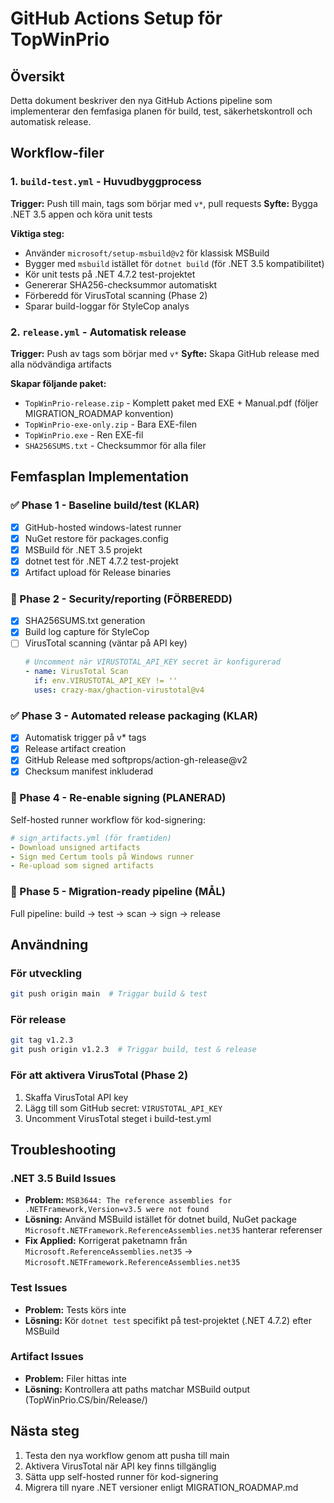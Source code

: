 # GitHub Actions Setup för TopWinPrio

## Översikt
Detta dokument beskriver den nya GitHub Actions pipeline som implementerar den femfasiga planen för build, test, säkerhetskontroll och automatisk release.

## Workflow-filer

### 1. `build-test.yml` - Huvudbyggprocess
**Trigger:** Push till main, tags som börjar med `v*`, pull requests
**Syfte:** Bygga .NET 3.5 appen och köra unit tests

**Viktiga steg:**
- Använder `microsoft/setup-msbuild@v2` för klassisk MSBuild
- Bygger med `msbuild` istället för `dotnet build` (för .NET 3.5 kompatibilitet)
- Kör unit tests på .NET 4.7.2 test-projektet
- Genererar SHA256-checksummor automatiskt
- Förberedd för VirusTotal scanning (Phase 2)
- Sparar build-loggar för StyleCop analys

### 2. `release.yml` - Automatisk release
**Trigger:** Push av tags som börjar med `v*`
**Syfte:** Skapa GitHub release med alla nödvändiga artifacts

**Skapar följande paket:**
- `TopWinPrio-release.zip` - Komplett paket med EXE + Manual.pdf (följer MIGRATION_ROADMAP konvention)
- `TopWinPrio-exe-only.zip` - Bara EXE-filen
- `TopWinPrio.exe` - Ren EXE-fil
- `SHA256SUMS.txt` - Checksummor för alla filer

## Femfasplan Implementation

### ✅ Phase 1 - Baseline build/test (KLAR)
- [x] GitHub-hosted windows-latest runner
- [x] NuGet restore för packages.config
- [x] MSBuild för .NET 3.5 projekt
- [x] dotnet test för .NET 4.7.2 test-projekt
- [x] Artifact upload för Release binaries

### 🚧 Phase 2 - Security/reporting (FÖRBEREDD)
- [x] SHA256SUMS.txt generation
- [x] Build log capture för StyleCop
- [ ] VirusTotal scanning (väntar på API key)
  ```yaml
  # Uncomment när VIRUSTOTAL_API_KEY secret är konfigurerad
  - name: VirusTotal Scan
    if: env.VIRUSTOTAL_API_KEY != ''
    uses: crazy-max/ghaction-virustotal@v4
  ```

### ✅ Phase 3 - Automated release packaging (KLAR)
- [x] Automatisk trigger på v* tags
- [x] Release artifact creation
- [x] GitHub Release med softprops/action-gh-release@v2
- [x] Checksum manifest inkluderad

### 🚀 Phase 4 - Re-enable signing (PLANERAD)
Self-hosted runner workflow för kod-signering:
```yaml
# sign_artifacts.yml (för framtiden)
- Download unsigned artifacts
- Sign med Certum tools på Windows runner
- Re-upload som signed artifacts
```

### 🎯 Phase 5 - Migration-ready pipeline (MÅL)
Full pipeline: build → test → scan → sign → release

## Användning

### För utveckling
```bash
git push origin main  # Triggar build & test
```

### För release
```bash
git tag v1.2.3
git push origin v1.2.3  # Triggar build, test & release
```

### För att aktivera VirusTotal (Phase 2)
1. Skaffa VirusTotal API key
2. Lägg till som GitHub secret: `VIRUSTOTAL_API_KEY`
3. Uncomment VirusTotal steget i build-test.yml

## Troubleshooting

### .NET 3.5 Build Issues
- **Problem:** `MSB3644: The reference assemblies for .NETFramework,Version=v3.5 were not found`
- **Lösning:** Använd MSBuild istället för dotnet build, NuGet package `Microsoft.NETFramework.ReferenceAssemblies.net35` hanterar referenser
- **Fix Applied:** Korrigerat paketnamn från `Microsoft.ReferenceAssemblies.net35` → `Microsoft.NETFramework.ReferenceAssemblies.net35`

### Test Issues
- **Problem:** Tests körs inte
- **Lösning:** Kör `dotnet test` specifikt på test-projektet (.NET 4.7.2) efter MSBuild

### Artifact Issues
- **Problem:** Filer hittas inte
- **Lösning:** Kontrollera att paths matchar MSBuild output (TopWinPrio.CS/bin/Release/)

## Nästa steg
1. Testa den nya workflow genom att pusha till main
2. Aktivera VirusTotal när API key finns tillgänglig
3. Sätta upp self-hosted runner för kod-signering
4. Migrera till nyare .NET versioner enligt MIGRATION_ROADMAP.md